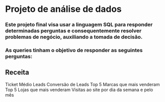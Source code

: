 # Projeto de análise de dados

### Este projeto final visa usar a linguagem SQL para responder determinadas perguntas e consequentemente resolver problemas de negócio, auxiliando a tomada de decisão.
### As queries tinham o objetivo de responder as seguintes perguntas:



## Receita
Ticket Médio
Leads
Conversão de Leads
Top 5 Marcas que mais venderam
Top 5 Lojas que mais venderam
Visitas ao site por dia da semana e pelo mês
